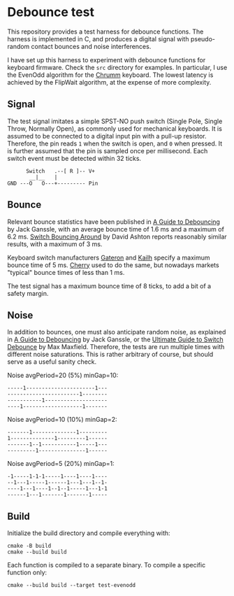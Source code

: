 Debounce test
=============

This repository provides a test harness for debounce functions.
The harness is implemented in C, and produces a digital signal
with pseudo-random contact bounces and noise interferences.

I have set up this harness to experiment with debounce functions
for keyboard firmware. Check the `src` directory for examples.
In particular, I use the EvenOdd algorithm for the [Chrumm] keyboard.
The lowest latency is achieved by the FlipWait algorithm, at the
expense of more complexity.

[Chrumm]: https://github.com/sevmeyer/chrumm-keyboard/


Signal
------

The test signal imitates a simple SPST-NO push switch
(Single Pole, Single Throw, Normally Open), as commonly used
for mechanical keyboards. It is assumed to be connected to a
digital input pin with a pull-up resistor. Therefore, the pin
reads `1` when the switch is open, and `0` when pressed. It is
further assumed that the pin is sampled once per millisecond.
Each switch event must be detected within 32 ticks.

          Switch   .--[ R ]-- V+
           __|__   |
    GND ---O   O---+--------- Pin


Bounce
------

Relevant bounce statistics have been published in
[A Guide to Debouncing] by Jack Ganssle, with an
average bounce time of 1.6 ms and a maximum of 6.2 ms.
[Switch Bouncing Around] by David Ashton reports
reasonably similar results, with a maximum of 3 ms.

Keyboard switch manufacturers [Gateron] and [Kailh] specify
a maximum bounce time of 5 ms. [Cherry] used to do the same,
but nowadays markets "typical" bounce times of less than 1 ms.

The test signal has a maximum bounce time of 8 ticks,
to add a bit of a safety margin.

[A Guide to Debouncing]: https://web.archive.org/web/20230924002022/http://www.ganssle.com/debouncing.htm
[Switch Bouncing Around]: https://www.eeweb.com/switch-bouncing-around/
[Gateron]: https://www.gateron.co/pages/gateron-g-pro-switch-datasheet
[Kailh]: https://www.kailh.net/pages/product-datasheet
[Cherry]: https://web.archive.org/web/20141205193432/http://www.cherrycorp.com/english/switches/key/mx.htm


Noise
-----

In addition to bounces, one must also anticipate random noise,
as explained in [A Guide to Debouncing] by Jack Ganssle, or
the [Ultimate Guide to Switch Debounce] by Max Maxfield.
Therefore, the tests are run multiple times with different
noise saturations. This is rather arbitrary of course, but
should serve as a useful sanity check.

Noise avgPeriod=20 (5%) minGap=10:

    -----1----------------------1---
    -----------------------1--------
    -----------1--------------------
    ----1-------------------1-------

Noise avgPeriod=10 (10%) minGap=2:

    -------1--------------1---------
    1--------------1---------1------
    -------1--1-----------1-----1---
    ---------1---------------1------

Noise avgPeriod=5 (20%) minGap=1:

    -1-----1-1-1-----1----1----1----
    --1---1-----1------1---1---1--1-
    ----1---1----1--1--1-----1---1-1
    ------1---1-------1-------1-----

[Ultimate Guide to Switch Debounce]: https://www.eejournal.com/article/ultimate-guide-to-switch-debounce-part-2/


Build
-----

Initialize the build directory and compile everything with:

    cmake -B build
    cmake --build build

Each function is compiled to a separate binary.
To compile a specific function only:

    cmake --build build --target test-evenodd
